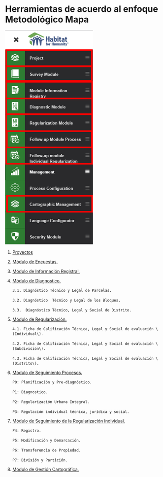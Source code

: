 # Herramientas de acuerdo al enfoque Metodológico Mapa

![](../.gitbook/assets/image%20%28106%29.png)

1. [Proyectos](../proyectos.md)
2. [Módulo de Encuestas.](modulo-de-encuestas.md)
3. [Módulo de Información Registral.](modulo-de-informacion-registral.md)
4. [Módulo de Diagnostico.](modulo-de-diagnostico.md)

       3.1. Diagnóstico Técnico y Legal de Parcelas.

       3.2. Diagnóstico  Técnico y Legal de los Bloques.

       3.3.  Diagnóstico Técnico, Legal y Social de Distrito.

5. [Módulo de Regularización.](modulo-de-regularizacion.md)

       4.1. Ficha de Calificación Técnica, Legal y Social de evaluación \(Individual\).

       4.2. Ficha de Calificación Técnica, Legal y Social de evaluación \(Subdivisión\).

       4.3. Ficha de Calificación Técnica, Legal y Social de evaluación \(Distrito\).

6. [Módulo de Seguimiento Procesos.](modulo-de-seguimiento-de-procesos.md)

       P0: Planificación y Pre-diagnóstico.

       P1: Diagnostico.

       P2: Regularización Urbana Integral.

       P3: Regulación individual técnica, jurídica y social.

7. [Módulo de Seguimiento  de la Regularización Individual.](modulo-de-seguimiento-de-procesos.md)

       P4: Registro.

       P5: Modificación y Demarcación.

       P6: Transferencia de Propiedad.

       P7: División y Partición.

8. [Módulo de Gestión Cartográfica.](modulo-de-gestion-cartografica.md)

